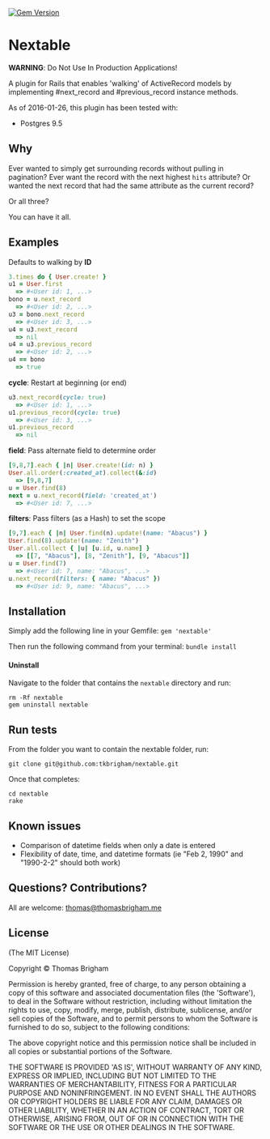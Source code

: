 [![Gem Version](https://badge.fury.io/rb/nextable.svg)](https://badge.fury.io/rb/nextable)

# Nextable
**WARNING**: Do Not Use In Production Applications!

A plugin for Rails that enables 'walking' of ActiveRecord models by
 implementing #next_record and #previous_record instance methods. 

As of 2016-01-26, this plugin has been tested with:
- Postgres 9.5

## Why

Ever wanted to simply get surrounding records without pulling in pagination?
Ever want the record with the next highest `hits` attribute? Or wanted the next
record that had the same attribute as the current record? 

Or all three?

You can have it all.

## Examples

Defaults to walking by **ID**
```ruby
3.times do { User.create! }
u1 = User.first
  => #<User id: 1, ...>
bono = u.next_record
  => #<User id: 2, ...>
u3 = bono.next_record
  => #<User id: 3, ...>
u4 = u3.next_record
  => nil
u4 = u3.previous_record
  => #<User id: 2, ...>
u4 == bono
  => true
```

**cycle**: Restart at beginning (or end)
```ruby
u3.next_record(cycle: true)
  => #<User id: 1, ...>
u1.previous_record(cycle: true)
  => #<User id: 3, ...>
u1.previous_record
  => nil
```

**field**: Pass alternate field to determine order
```ruby
[9,8,7].each { |n| User.create!(id: n) }
User.all.order(:created_at).collect(&:id)
  => [9,8,7]
u = User.find(8)
next = u.next_record(field: 'created_at')
  => #<User id: 7, ...>
```

**filters**: Pass filters (as a Hash) to set the scope
```ruby
[9,7].each { |n| User.find(n).update!(name: "Abacus") }
User.find(8).update!(name: "Zenith")
User.all.collect { |u| [u.id, u.name] }
  => [[7, "Abacus"], [8, "Zenith"], [9, "Abacus"]]
u = User.find(7)
  => #<User id: 7, name: "Abacus", ...>
u.next_record(filters: { name: "Abacus" })
  => #<User id: 9, name: "Abacus", ...>
```

## Installation

Simply add the following line in your Gemfile:
`gem 'nextable'`

Then run the following command from your terminal:
`bundle install`

#### Uninstall
Navigate to the folder that contains the `nextable` directory and run:
```
rm -Rf nextable
gem uninstall nextable
```

## Run tests

From the folder you want to contain the nextable folder, run:
```
git clone git@github.com:tkbrigham/nextable.git
```
Once that completes:
```
cd nextable
rake
```

## Known issues

* Comparison of datetime fields when only a date is entered
* Flexibility of date, time, and datetime formats (ie "Feb 2, 1990" and
  "1990-2-2" should both work)

## Questions? Contributions?

All are welcome: thomas@thomasbrigham.me

## License

(The MIT License)

Copyright © Thomas Brigham

Permission is hereby granted, free of charge, to any person obtaining a copy of this software and associated documentation files (the 'Software'), to deal in the Software without restriction, including without limitation the rights to use, copy, modify, merge, publish, distribute, sublicense, and/or sell copies of the Software, and to permit persons to whom the Software is furnished to do so, subject to the following conditions:

The above copyright notice and this permission notice shall be included in all copies or substantial portions of the Software.

THE SOFTWARE IS PROVIDED 'AS IS', WITHOUT WARRANTY OF ANY KIND, EXPRESS OR IMPLIED, INCLUDING BUT NOT LIMITED TO THE WARRANTIES OF MERCHANTABILITY, FITNESS FOR A PARTICULAR PURPOSE AND NONINFRINGEMENT. IN NO EVENT SHALL THE AUTHORS OR COPYRIGHT HOLDERS BE LIABLE FOR ANY CLAIM, DAMAGES OR OTHER LIABILITY, WHETHER IN AN ACTION OF CONTRACT, TORT OR OTHERWISE, ARISING FROM, OUT OF OR IN CONNECTION WITH THE SOFTWARE OR THE USE OR OTHER DEALINGS IN THE SOFTWARE.
